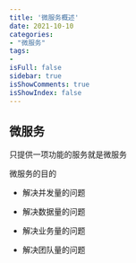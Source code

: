 ```yaml
---
title: '微服务概述'
date: 2021-10-10
categories:
- "微服务"
tags:
- 
isFull: false 
sidebar: true
isShowComments: true
isShowIndex: false
---
```


## 微服务

只提供一项功能的服务就是微服务

微服务的目的

- 解决并发量的问题

- 解决数据量的问题

- 解决业务量的问题

- 解决团队量的问题

